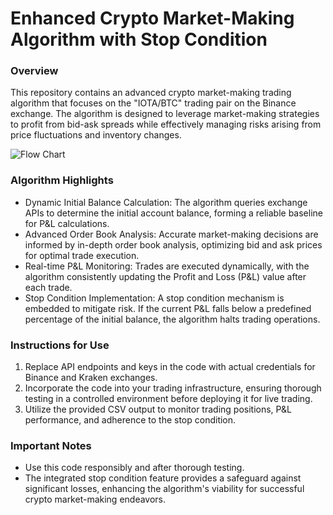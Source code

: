 # Enhanced Crypto Market-Making Algorithm with Stop Condition

### Overview
This repository contains an advanced crypto market-making trading algorithm that focuses on the "IOTA/BTC" trading pair on the Binance exchange. The algorithm is designed to leverage market-making strategies to profit from bid-ask spreads while effectively managing risks arising from price fluctuations and inventory changes.


![Flow Chart](https://github.com/vishnugovind10/MarketMaking/blob/main/Logic%20MM.jpg)


### Algorithm Highlights
- Dynamic Initial Balance Calculation: The algorithm queries exchange APIs to determine the initial account balance, forming a reliable baseline for P&L calculations.
- Advanced Order Book Analysis: Accurate market-making decisions are informed by in-depth order book analysis, optimizing bid and ask prices for optimal trade execution.
- Real-time P&L Monitoring: Trades are executed dynamically, with the algorithm consistently updating the Profit and Loss (P&L) value after each trade.
- Stop Condition Implementation: A stop condition mechanism is embedded to mitigate risk. If the current P&L falls below a predefined percentage of the initial balance, the algorithm halts trading operations.

### Instructions for Use
1. Replace API endpoints and keys in the code with actual credentials for Binance and Kraken exchanges.
2. Incorporate the code into your trading infrastructure, ensuring thorough testing in a controlled environment before deploying it for live trading.
3. Utilize the provided CSV output to monitor trading positions, P&L performance, and adherence to the stop condition.

### Important Notes
- Use this code responsibly and after thorough testing.
- The integrated stop condition feature provides a safeguard against significant losses, enhancing the algorithm's viability for successful crypto market-making endeavors.
